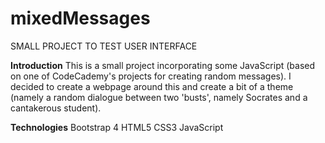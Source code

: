# mixedMessages
SMALL PROJECT TO TEST USER INTERFACE

**Introduction**
This is a small project incorporating some JavaScript (based on one of CodeCademy's projects for creating random messages). I decided to create a webpage around this and create a bit of a theme (namely a random dialogue between two 'busts', namely Socrates and a cantakerous student). 

**Technologies**
Bootstrap 4
HTML5 
CSS3
JavaScript
